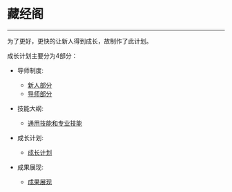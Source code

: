 # 藏经阁

------

为了更好，更快的让新人得到成长，故制作了此计划。

成长计划主要分为4部分：

- 导师制度:
	- [新人部分](./tech/student/)
	- [导师部分](./tech/teacher/)

- 技能大纲:
	- [通用技能和专业技能](./skill/skill/uedskill.html)

- 成长计划:
	- [成长计划](./grow/)

- 成果展现:
	- [成果展现](./result/)